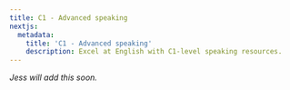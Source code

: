 ```yaml
---
title: C1 - Advanced speaking
nextjs:
  metadata:
    title: 'C1 - Advanced speaking'
    description: Excel at English with C1-level speaking resources.
---
```


_Jess will add this soon._
